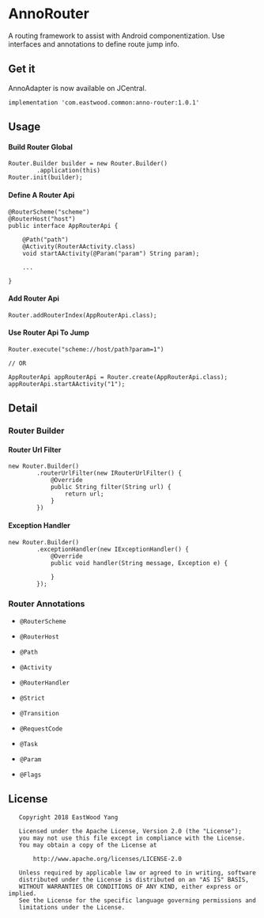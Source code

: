 # AnnoRouter
A routing framework to assist with Android componentization. Use interfaces and annotations to define route jump info.

## Get it
AnnoAdapter is now available on JCentral.

    implementation 'com.eastwood.common:anno-router:1.0.1'

## Usage

#### Build Router Global

    Router.Builder builder = new Router.Builder()
            .application(this)
    Router.init(builder);

#### Define A Router Api

    @RouterScheme("scheme")
    @RouterHost("host")
    public interface AppRouterApi {
     
        @Path("path")
        @Activity(RouterAActivity.class)
        void startAActivity(@Param("param") String param);
        
        ...
        
    }

#### Add Router Api

    Router.addRouterIndex(AppRouterApi.class);
    
#### Use Router Api To Jump

    Router.execute("scheme://host/path?param=1")
     
    // OR
    
    AppRouterApi appRouterApi = Router.create(AppRouterApi.class);
    appRouterApi.startAActivity("1");

## Detail

### Router Builder
    

                
#### Router Url Filter

    new Router.Builder()
            .routerUrlFilter(new IRouterUrlFilter() {
                @Override
                public String filter(String url) {
                    return url;
                }
            })

#### Exception Handler

    new Router.Builder()
            .exceptionHandler(new IExceptionHandler() {
                @Override
                public void handler(String message, Exception e) {
                    
                }
            });
                
### Router Annotations

* `@RouterScheme`

* `@RouterHost`

* `@Path`

* `@Activity`

* `@RouterHandler`

* `@Strict`

* `@Transition`

* `@RequestCode`

* `@Task`

* `@Param`

* `@Flags`



## License
```
   Copyright 2018 EastWood Yang

   Licensed under the Apache License, Version 2.0 (the "License");
   you may not use this file except in compliance with the License.
   You may obtain a copy of the License at

       http://www.apache.org/licenses/LICENSE-2.0

   Unless required by applicable law or agreed to in writing, software
   distributed under the License is distributed on an "AS IS" BASIS,
   WITHOUT WARRANTIES OR CONDITIONS OF ANY KIND, either express or implied.
   See the License for the specific language governing permissions and
   limitations under the License.
```
